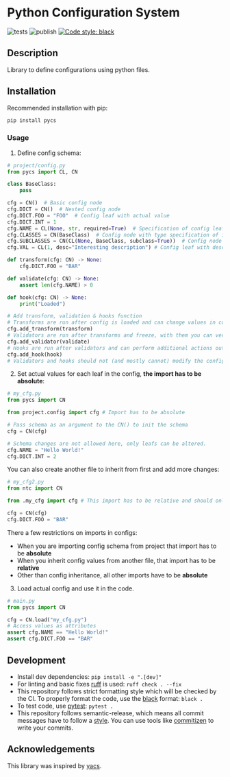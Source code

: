 # Python Configuration System
![tests](https://github.com/Rizhiy/pycs/actions/workflows/test_and_version.yml/badge.svg)
![publish](https://github.com/Rizhiy/pycs/actions/workflows/publish.yml/badge.svg)
[![Code style: black](https://img.shields.io/badge/code%20style-black-000000.svg)](https://black.readthedocs.io)

## Description
Library to define configurations using python files.

## Installation
Recommended installation with pip:
```bash
pip install pycs
```

### Usage
1) Define config schema:

```python
# project/config.py
from pycs import CL, CN

class BaseClass:
    pass

cfg = CN()  # Basic config node
cfg.DICT = CN()  # Nested config node
cfg.DICT.FOO = "FOO"  # Config leaf with actual value
cfg.DICT.INT = 1
cfg.NAME = CL(None, str, required=True)  # Specification of config leaf to be defined with type
cfg.CLASSES = CN(BaseClass)  # Config node with type specification of its config leafs
cfg.SUBCLASSES = CN(CL(None, BaseClass, subclass=True))  # Config node with subclass specification of its config leafs
cfg.VAL = CL(1, desc="Interesting description") # Config leaf with description

def transform(cfg: CN) -> None:
    cfg.DICT.FOO = "BAR"

def validate(cfg: CN) -> None:
    assert len(cfg.NAME) > 0

def hook(cfg: CN) -> None:
    print("Loaded")

# Add transform, validation & hooks function
# Transforms are run after config is loaded and can change values in config
cfg.add_transform(transform)
# Validators are run after transforms and freeze, with them you can verify additional restrictions
cfg.add_validator(validate)
# Hooks are run after validators and can perform additional actions outside of config
cfg.add_hook(hook)
# Validators and hooks should not (and mostly cannot) modify the config
```

2) Set actual values for each leaf in the config, **the import has to be absolute**:
```python
# my_cfg.py
from pycs import CN

from project.config import cfg # Import has to be absolute

# Pass schema as an argument to the CN() to init the schema
cfg = CN(cfg)

# Schema changes are not allowed here, only leafs can be altered.
cfg.NAME = "Hello World!"
cfg.DICT.INT = 2
```
You can also create another file to inherit from first and add more changes:
```python
# my_cfg2.py
from ntc import CN

from .my_cfg import cfg # This import has to be relative and should only import cfg variable

cfg = CN(cfg)
cfg.DICT.FOO = "BAR"
```

There a few restrictions on imports in configs:
* When you are importing config schema from project that import has to be **absolute**
* When you inherit config values from another file, that import has to be **relative**
* Other than config inheritance, all other imports have to be **absolute**

3) Load actual config and use it in the code.
```python
# main.py
from pycs import CN

cfg = CN.load("my_cfg.py")
# Access values as attributes
assert cfg.NAME == "Hello World!"
assert cfg.DICT.FOO == "BAR"
```

## Development
- Install dev dependencies: `pip install -e ".[dev]"`
- For linting and basic fixes [ruff](https://docs.astral.sh/ruff/) is used: `ruff check . --fix`
- This repository follows strict formatting style which will be checked by the CI.
To properly format the code, use the [black](https://black.readthedocs.io) format: `black .`
- To test code, use [pytest](https://pytest.org): `pytest .`
- This repository follows semantic-release, which means all commit messages have to follow a [style](https://python-semantic-release.readthedocs.io/en/latest/commit-parsing.html).
You can use tools like [commitizen](https://github.com/commitizen-tools/commitizen) to write your commits.


## Acknowledgements
This library was inspired by [yacs](https://github.com/rbgirshick/yacs).

